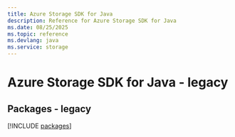 ```yaml
---
title: Azure Storage SDK for Java
description: Reference for Azure Storage SDK for Java
ms.date: 08/25/2025
ms.topic: reference
ms.devlang: java
ms.service: storage
---
```

# Azure Storage SDK for Java - legacy
## Packages - legacy
[!INCLUDE [packages](storage-index.md)]